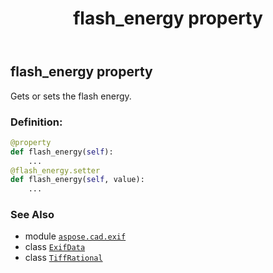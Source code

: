 ﻿---
title: flash_energy property
second_title: Aspose.CAD for Python via .NET API References
description: 
type: docs
weight: 290
url: /python-net/aspose.cad.exif/exifdata/flash_energy/
is_root: false
---

## flash_energy property


Gets or sets the flash energy.
### Definition:
```python
@property
def flash_energy(self):
    ...
@flash_energy.setter
def flash_energy(self, value):
    ...
```

### See Also
* module [`aspose.cad.exif`](../../)
* class [`ExifData`](/cad/python-net/aspose.cad.exif/exifdata)
* class [`TiffRational`](/cad/python-net/aspose.cad.fileformats.tiff/tiffrational)
